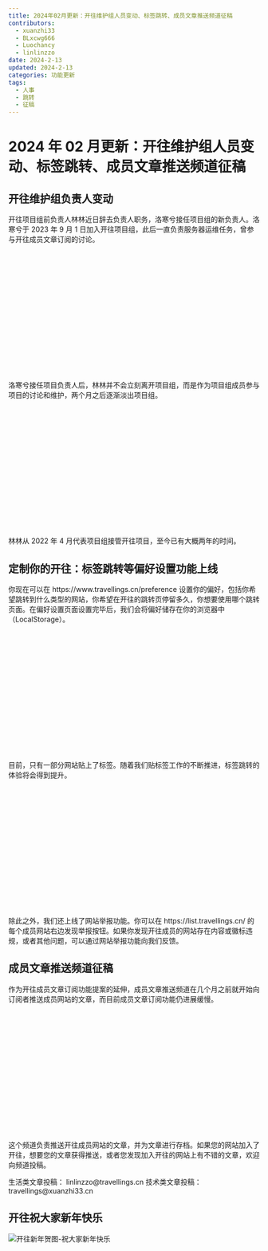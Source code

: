 ```yaml
---
title: 2024年02月更新：开往维护组人员变动、标签跳转、成员文章推送频道征稿
contributors:
  - xuanzhi33
  - BLxcwg666
  - Luochancy
  - linlinzzo
date: 2024-2-13
updated: 2024-2-13
categories: 功能更新
tags:
  - 人事
  - 跳转
  - 征稿
---
```


# 2024 年 02 月更新：开往维护组人员变动、标签跳转、成员文章推送频道征稿

## 开往维护组负责人变动

开往项目组前负责人林林近日辞去负责人职务，洛寒兮接任项目组的新负责人。洛寒兮于 2023 年 9 月 1 日加入开往项目组，此后一直负责服务器运维任务，曾参与开往成员文章订阅的讨论。\
\
\
\
\
\
\
\
\
\
\
\
\
\
\
\
\
洛寒兮接任项目负责人后，林林并不会立刻离开项目组，而是作为项目组成员参与项目的讨论和维护，两个月之后逐渐淡出项目组。\
\
\
\
\
\
\
\
\
\
\
\
\
\
\
\
\
林林从 2022 年 4 月代表项目组接管开往项目，至今已有大概两年的时间。

## 定制你的开往：标签跳转等偏好设置功能上线

你现在可以在 https\://www\.travellings.cn/preference 设置你的偏好，包括你希望跳转到什么类型的网站，你希望在开往的跳转页停留多久，你想要使用哪个跳转页面。在偏好设置页面设置完毕后，我们会将偏好储存在你的浏览器中（LocalStorage）。\
\
\
\
\
\
\
\
\
\
\
\
\
\
\
\
\
目前，只有一部分网站贴上了标签。随着我们贴标签工作的不断推进，标签跳转的体验将会得到提升。\
\
\
\
\
\
\
\
\
\
\
\
\
\
\
\
\
除此之外，我们还上线了网站举报功能。你可以在 https\://list.travellings.cn/ 的每个成员网站右边发现举报按钮。如果你发现开往成员的网站存在内容或徽标违规，或者其他问题，可以通过网站举报功能向我们反馈。

## 成员文章推送频道征稿

作为开往成员文章订阅功能提案的延伸，成员文章推送频道在几个月之前就开始向订阅者推送成员网站的文章，而目前成员文章订阅功能仍进展缓慢。\
\
\
\
\
\
\
\
\
\
\
\
\
\
\
\
\
这个频道负责推送开往成员网站的文章，并为文章进行存档。如果您的网站加入了开往，想要您的文章获得推送，或者您发现加入开往的网站上有不错的文章，欢迎向频道投稿。

生活类文章投稿： linlinzzo\@travellings.cn
技术类文章投稿： travellings\@xuanzhi33.cn

## 开往祝大家新年快乐

![开往新年贺图-祝大家新年快乐](https://www.travellings.cn/assets/holiday/spring-festival.png)
